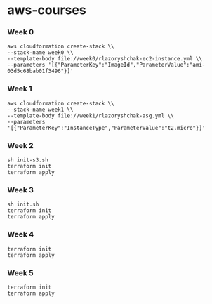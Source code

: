 # aws-courses

### Week 0
```
aws cloudformation create-stack \\
--stack-name week0 \\
--template-body file://week0/rlazoryshchak-ec2-instance.yml \\
--parameters '[{"ParameterKey":"ImageId","ParameterValue":"ami-03d5c68bab01f3496"}]'
```

### Week 1
```
aws cloudformation create-stack \\
--stack-name week1 \\
--template-body file://week1/rlazoryshchak-asg.yml \\
--parameters '[{"ParameterKey":"InstanceType","ParameterValue":"t2.micro"}]'
```

### Week 2
```
sh init-s3.sh
terraform init
terraform apply
```

### Week 3
```
sh init.sh
terraform init
terraform apply
```

### Week 4
```
terraform init
terraform apply
```

### Week 5
```
terraform init
terraform apply
```